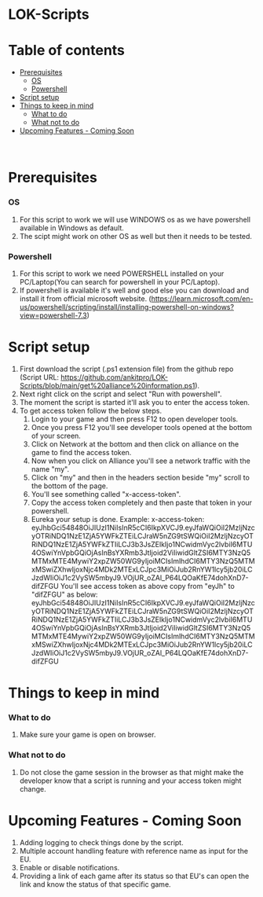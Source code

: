 # LOK-Scripts
# **Table of contents**

* [Prerequisites](#prerequisites)
	* [OS](#os)
	* [Powershell](#powershell)
* [Script setup](#script-setup)
* [Things to keep in mind](#things-to-keep-in-mind)
	* [What to do](#what-to-do)
	* [What not to do](#what-not-to-do)
* [Upcoming Features - Coming Soon](#upcoming-features)
<!--te-->


<br/>

# **Prerequisites**
### **OS**
1. For this script to work we will use WINDOWS os as we have powershell available in Windows as default.
2. The scipt might work on other OS as well but then it needs to be tested.

### **Powershell**
1. For this script to work we need POWERSHELL installed on your PC/Laptop(You can search for powershell in your PC/Laptop).
2. If powershell is available it's well and good else you can download and install it from official microsoft website. (https://learn.microsoft.com/en-us/powershell/scripting/install/installing-powershell-on-windows?view=powershell-7.3)

# **Script setup**
1. First download the script (.ps1 extension file) from the github repo (Script URL: https://github.com/ankitpro/LOK-Scripts/blob/main/get%20alliance%20information.ps1).
2. Next right click on the script and select "Run with powershell".
3. The moment the script is started it'll ask you to enter the access token.
4. To get access token follow the below steps.
	1. Login to your game and then press F12 to open developer tools.
	2. Once you press F12 you'll see developer tools opened at the bottom of your screen.
	3. Click on Network at the bottom and then click on alliance on the game to find the access token.
	4. Now when you click on Alliance you'll see a network traffic with the name "my".
	5. Click on "my" and then in the headers section beside "my" scroll to the bottom of the page.
	6. You'll see something called "x-access-token".
	7. Copy the access token completely and then paste that token in your powershell.
	8. Eureka your setup is done.
	Example: x-access-token: eyJhbGci54848OiJIUzI1NiIsInR5cCI6IkpXVCJ9.eyJfaWQiOiI2MzljNzcyOTRiNDQ1NzE1ZjA5YWFkZTEiLCJraW5nZG9tSWQiOiI2MzljNzcyOTRiNDQ1NzE1ZjA5YWFkZTIiLCJ3b3JsZElkIjo1NCwidmVyc2lvbiI6MTU4OSwiYnVpbGQiOjAsInBsYXRmb3JtIjoid2ViIiwidGltZSI6MTY3NzQ5MTMxMTE4MywiY2xpZW50WG9yIjoiMCIsImlhdCI6MTY3NzQ5MTMxMSwiZXhwIjoxNjc4MDk2MTExLCJpc3MiOiJub2RnYW1lcy5jb20iLCJzdWIiOiJ1c2VySW5mbyJ9.VOjUR_oZAl_P64LQOaKfE74dohXnD7-difZFGU
	You'll see access token as above copy from "eyJh" to "difZFGU" as below:
	eyJhbGci54848OiJIUzI1NiIsInR5cCI6IkpXVCJ9.eyJfaWQiOiI2MzljNzcyOTRiNDQ1NzE1ZjA5YWFkZTEiLCJraW5nZG9tSWQiOiI2MzljNzcyOTRiNDQ1NzE1ZjA5YWFkZTIiLCJ3b3JsZElkIjo1NCwidmVyc2lvbiI6MTU4OSwiYnVpbGQiOjAsInBsYXRmb3JtIjoid2ViIiwidGltZSI6MTY3NzQ5MTMxMTE4MywiY2xpZW50WG9yIjoiMCIsImlhdCI6MTY3NzQ5MTMxMSwiZXhwIjoxNjc4MDk2MTExLCJpc3MiOiJub2RnYW1lcy5jb20iLCJzdWIiOiJ1c2VySW5mbyJ9.VOjUR_oZAl_P64LQOaKfE74dohXnD7-difZFGU
	
# **Things to keep in mind**
### **What to do**
1. Make sure your game is open on browser.

### **What not to do**
1. Do not close the game session in the browser as that might make the developer know that a script is running and your access token might change.

# **Upcoming Features - Coming Soon**
1. Adding logging to check things done by the script.
2. Multiple account handling feature with reference name as input for the EU.
3. Enable or disable notifications.
4. Providing a link of each game after its status so that EU's can open the link and know the status of that specific game.
